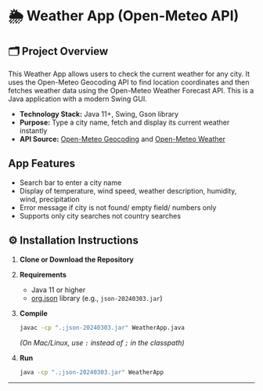 # **🌦️ Weather App (Open-Meteo API)**

## 🗂️ Project Overview
This Weather App allows users to check the current weather for any city. It uses the Open-Meteo Geocoding API to find location coordinates and then fetches weather data using the Open-Meteo Weather Forecast API. This is a Java application with a modern Swing GUI. 
- **Technology Stack:** Java 11+, Swing, Gson library
- **Purpose:** Type a city name, fetch and display its current weather instantly
- **API Source:** [Open-Meteo Geocoding](https://open-meteo.com/en/docs/geocoding-api) and [Open-Meteo Weather](https://open-meteo.com/en/docs#current)

## App Features

- Search bar to enter a city name
- Display of temperature, wind speed, weather description, humidity, wind, precipitation
- Error message if city is not found/ empty field/ numbers only
- Supports only city searches not country searches

## ⚙️ Installation Instructions

1. **Clone or Download the Repository**

2. **Requirements**
   - Java 11 or higher
   - [org.json](https://github.com/stleary/JSON) library (e.g., `json-20240303.jar`)

3. **Compile**
   ```sh
   javac -cp ".;json-20240303.jar" WeatherApp.java
   ```
   *(On Mac/Linux, use `:` instead of `;` in the classpath)*

4. **Run**
   ```sh
   java -cp ".;json-20240303.jar" WeatherApp
   ```

---

